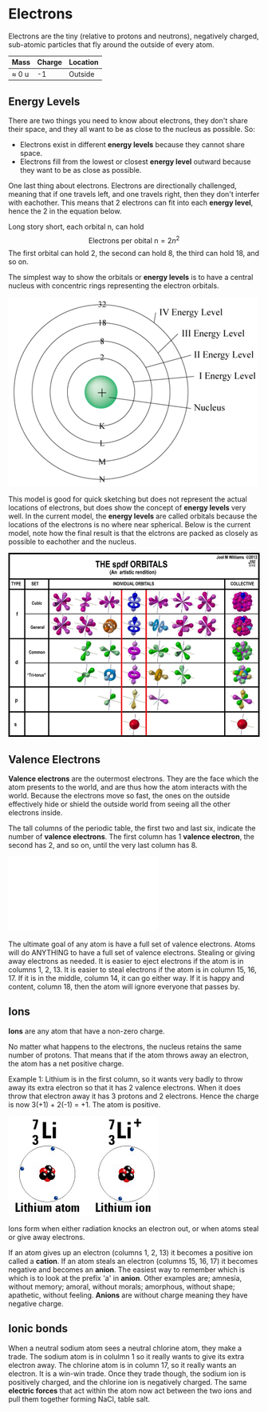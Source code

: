# Electrons
Electrons are the tiny (relative to protons and neutrons), negatively charged, sub-atomic particles that fly around the outside of every atom.

| Mass | Charge | Location |
|------|--------|----------|
| $\approx$ 0 u | -1 | Outside |

## Energy Levels
There are two things you need to know about electrons, they don't share their space, and they all want to be as close to the nucleus as possible. So:

  * Electrons exist in different **energy levels** because they cannot share space.
  * Electrons fill from the lowest or closest **energy level** outward because they want to be as close as possible.

One last thing about electrons.
Electrons are directionally challenged, meaning that if one travels left, and one travels right, then they don't interfer with eachother.
This means that 2 electrons can fit into each **energy level**, hence the 2 in the equation below.

Long story short, each orbital n, can hold $$\text{Electrons per obital n} = 2n^2$$
The first orbital can hold 2, the second can hold 8, the third can hold 18, and so on.

The simplest way to show the orbitals or **energy levels** is to have a central nucleus with concentric rings representing the electron orbitals.

![energy-levels](images/energy_levels.png)

This model is good for quick sketching but does not represent the actual locations of electrons, but does show the concept of **energy levels** very well.
In the current model, the **energy levels** are called orbitals because the locations of the electrons is no where near spherical.
Below is the current model, note how the final result is that the elctrons are packed as closely as possible to eachother and the nucleus.

![orbitals](images/orbitals.jpeg)

## Valence Electrons
**Valence electrons** are the outermost electrons.
They are the face which the atom presents to the world, and are thus how the atom interacts with the world.
Because the electrons move so fast, the ones on the outside effectively hide or shield the outside world from seeing all the other electrons inside.

The tall columns of the periodic table, the first two and last six, indicate the number of **valence electrons**.
The first column has 1 **valence electron**, the second has 2, and so on, until the very last column has 8.

![pt-valence](images/pt-valence.pdf)

The ultimate goal of any atom is have a full set of valence electrons.
Atoms will do ANYTHING to have a full set of valence electrons.
Stealing or giving away electrons as needed.
It is easier to eject electrons if the atom is in columns 1, 2, 13.
It is easier to steal electrons if the atom is in column 15, 16, 17.
If it is in the middle, column 14, it can go either way.
If it is happy and content, column 18, then the atom will ignore everyone that passes by.

## Ions
**Ions** are any atom that have a non-zero charge.

No matter what happens to the electrons, the nucleus retains the same number of protons.
That means that if the atom throws away an electron, the atom has a net positive charge.

Example 1: Lithium is in the first column, so it wants very badly to throw away its extra electron so that it has 2 valence electrons.
When it does throw that electron away it has 3 protons and 2 electrons.
Hence the charge is now 3(+1) + 2(-1) = +1.
The atom is positive.

![lithium-ion](images/lithium-ion.gif)

Ions form when either radiation knocks an electron out, or when atoms steal or give away electrons.

If an atom gives up an electron (columns 1, 2, 13) it becomes a positive ion called a **cation**.
If an atom steals an electron (columns 15, 16, 17) it becomes negative and becomes an **anion**.
The easiest way to remember which is which is to look at the prefix 'a' in **anion**.
Other examples are; amnesia, without memory; amoral, without morals; amorphous, without shape; apathetic, without feeling.
**Anions** are without charge meaning they have negative charge.

## Ionic bonds
When a neutral sodium atom sees a neutral chlorine atom, they make a trade.
The sodium atom is in colulmn 1 so it really wants to give its extra electron away.
The chlorine atom is in column 17, so it really wants an electron.
It is a win-win trade.
Once they trade though, the sodium ion is positively charged, and the chlorine ion is negatively charged.
The same **electric forces** that act within the atom now act between the two ions and pull them together forming NaCl, table salt.












